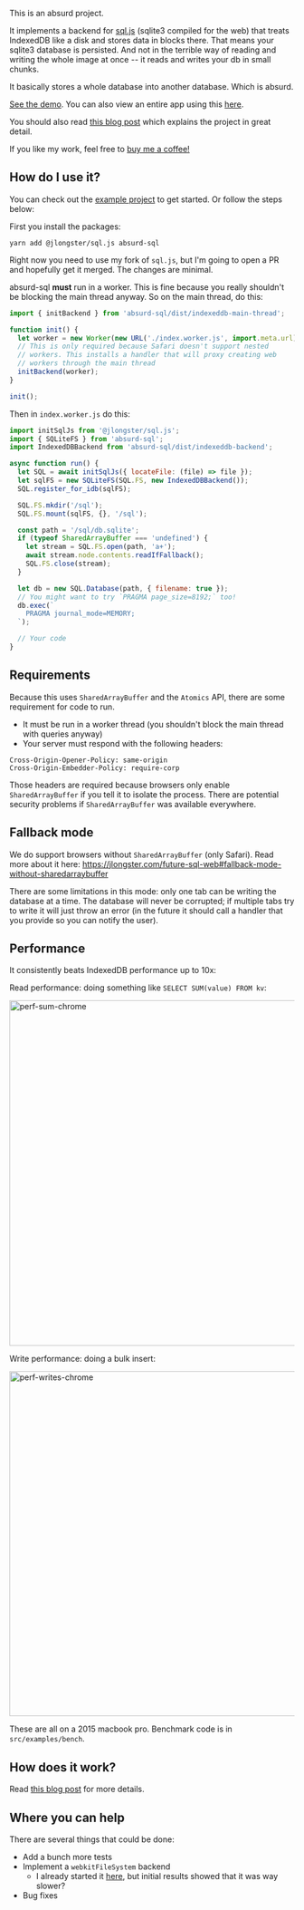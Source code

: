 This is an absurd project.

It implements a backend for [sql.js](https://github.com/sql-js/sql.js/) (sqlite3 compiled for the web) that treats IndexedDB like a disk and stores data in blocks there. That means your sqlite3 database is persisted. And not in the terrible way of reading and writing the whole image at once -- it reads and writes your db in small chunks.

It basically stores a whole database into another database. Which is absurd.

[See the demo](https://priceless-keller-d097e5.netlify.app/). You can also view an entire app using this [here](https://app-next.actualbudget.com/?wtf_source=absurd).

You should also read [this blog post](https://jlongster.com/future-sql-web) which explains the project in great detail.

If you like my work, feel free to [buy me a coffee!](https://www.buymeacoffee.com/jlongster)

## How do I use it?

You can check out the [example project](https://github.com/jlongster/absurd-example-project) to get started. Or follow the steps below:

First you install the packages:

```
yarn add @jlongster/sql.js absurd-sql
```

Right now you need to use my fork of `sql.js`, but I'm going to open a PR and hopefully get it merged. The changes are minimal.

absurd-sql **must** run in a worker. This is fine because you really shouldn't be blocking the main thread anyway. So on the main thread, do this:

```js
import { initBackend } from 'absurd-sql/dist/indexeddb-main-thread';

function init() {
  let worker = new Worker(new URL('./index.worker.js', import.meta.url));
  // This is only required because Safari doesn't support nested
  // workers. This installs a handler that will proxy creating web
  // workers through the main thread
  initBackend(worker);
}

init();
```

Then in `index.worker.js` do this:

```js
import initSqlJs from '@jlongster/sql.js';
import { SQLiteFS } from 'absurd-sql';
import IndexedDBBackend from 'absurd-sql/dist/indexeddb-backend';

async function run() {
  let SQL = await initSqlJs({ locateFile: (file) => file });
  let sqlFS = new SQLiteFS(SQL.FS, new IndexedDBBackend());
  SQL.register_for_idb(sqlFS);

  SQL.FS.mkdir('/sql');
  SQL.FS.mount(sqlFS, {}, '/sql');

  const path = '/sql/db.sqlite';
  if (typeof SharedArrayBuffer === 'undefined') {
    let stream = SQL.FS.open(path, 'a+');
    await stream.node.contents.readIfFallback();
    SQL.FS.close(stream);
  }

  let db = new SQL.Database(path, { filename: true });
  // You might want to try `PRAGMA page_size=8192;` too!
  db.exec(`
    PRAGMA journal_mode=MEMORY;
  `);

  // Your code
}
```

## Requirements

Because this uses `SharedArrayBuffer` and the `Atomics` API, there are some requirement for code to run.

- It must be run in a worker thread (you shouldn't block the main thread with queries anyway)
- Your server must respond with the following headers:

```
Cross-Origin-Opener-Policy: same-origin
Cross-Origin-Embedder-Policy: require-corp
```

Those headers are required because browsers only enable `SharedArrayBuffer` if you tell it to isolate the process. There are potential security problems if `SharedArrayBuffer` was available everywhere.

## Fallback mode

We do support browsers without `SharedArrayBuffer` (only Safari). Read more about it here: https://jlongster.com/future-sql-web#fallback-mode-without-sharedarraybuffer

There are some limitations in this mode: only one tab can be writing the database at a time. The database will never be corrupted; if multiple tabs try to write it will just throw an error (in the future it should call a handler that you provide so you can notify the user).

## Performance

It consistently beats IndexedDB performance up to 10x:

Read performance: doing something like `SELECT SUM(value) FROM kv`:

<img width="610" alt="perf-sum-chrome" src="https://user-images.githubusercontent.com/17031/129102253-8adf163a-76b6-4af8-a1cf-8e2e39012ab0.png">

Write performance: doing a bulk insert:

<img width="609" alt="perf-writes-chrome" src="https://user-images.githubusercontent.com/17031/129102454-b4c362b3-1b0a-4625-ac96-72fc276497f3.png">

These are all on a 2015 macbook pro. Benchmark code is in `src/examples/bench`.

## How does it work?

Read [this blog post](https://jlongster.com/future-sql-web) for more details.

## Where you can help

There are several things that could be done:

- Add a bunch more tests
- Implement a `webkitFileSystem` backend
  - I already started it [here](https://gist.github.com/jlongster/ec00ddbb47b4b29897ab5939b8e32fbe), but initial results showed that it was way slower?
- Bug fixes
